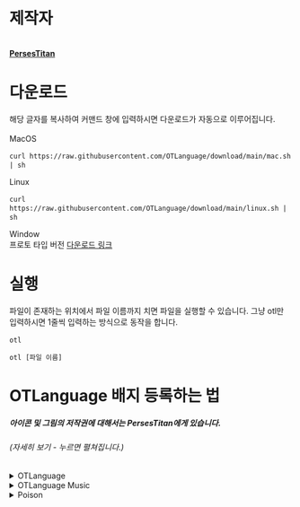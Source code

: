 # 제작자
<div align=left>
  <a href="https://github.com/PersesTitan">
  <img src="https://avatars.githubusercontent.com/PersesTitan" width="100px;" alt=""/>
  <br><b align=center>PersesTitan</b></a>    
</div>

# 다운로드
해당 글자를 복사하여 커맨드 창에 입력하시면 다운로드가 자동으로 이루어집니다.<br><br>
MacOS
```shell
curl https://raw.githubusercontent.com/OTLanguage/download/main/mac.sh | sh
```
Linux
```shell
curl https://raw.githubusercontent.com/OTLanguage/download/main/linux.sh | sh
```
Window <br>
프로토 타입 버전
[다운로드 링크](https://github.com/OTLanguage/OTLanguage-window-install/archive/refs/heads/main.zip)


# 실행
파일이 존재하는 위치에서 파일 이름까지 치면 파일을 실행할 수 있습니다. 그냥 otl만 입력하시면 1줄씩 입력하는 방식으로 동작을 합니다.
```shell
otl
```
```shell
otl [파일 이름]
```

# OTLanguage 배지 등록하는 법
##### _아이콘 및 그림의 저작권에 대해서는 PersesTitan에게 있습니다._
###### (자세히 보기 - 누르면 펼쳐집니다.)

<details>
    <summary>OTLanguage</summary>
    
[![](https://github.com/OTLanguage/.github/blob/main/image/OTLanguage-flat.svg)](https://github.com/OTLanguage) flat <br>
[![](https://github.com/OTLanguage/.github/blob/main/image/OTLanguage-flat-square.svg)](https://github.com/OTLanguage) flat-square <br>
[![](https://github.com/OTLanguage/.github/blob/main/image/OTLANGUAGE-for-the-badge.svg)](https://github.com/OTLanguage) for-the-badge <br>
[![](https://github.com/OTLanguage/.github/blob/main/image/OTLanguage-plastic.svg)](https://github.com/OTLanguage) plastic <br>
[![](https://github.com/OTLanguage/.github/blob/main/image/OTLanguage-social.svg)](https://github.com/OTLanguage) social <br>

HTML - style:flat,flat-square,for-the-badge,plastic,social
```HTML
<img src="https://raw.githubusercontent.com/OTLanguage/.github/main/image/OTLanguage-flat.svg"/>
<img src="https://raw.githubusercontent.com/OTLanguage/.github/main/image/OTLanguage-flat-square.svg"/>
<img src="https://raw.githubusercontent.com/OTLanguage/.github/main/image/OTLANGUAGE-for-the-badge.svg"/>
<img src="https://raw.githubusercontent.com/OTLanguage/.github/main/image/OTLanguage-plastic.svg"/>
<img src="https://raw.githubusercontent.com/OTLanguage/.github/main/image/OTLanguage-social.svg"/>
```
MARKDOWN - style:flat,flat-square,for-the-badge,plastic,social
```MARKDOWN
![](https://raw.githubusercontent.com/OTLanguage/.github/main/image/OTLanguage-flat.svg)
![](https://raw.githubusercontent.com/OTLanguage/.github/main/image/OTLanguage-flat-square.svg)
![](https://raw.githubusercontent.com/OTLanguage/.github/main/image/OTLANGUAGE-for-the-badge.svg)
![](https://raw.githubusercontent.com/OTLanguage/.github/main/image/OTLanguage-plastic.svg)
![](https://raw.githubusercontent.com/OTLanguage/.github/main/image/OTLanguage-social.svg)
```

---

</details>

<details>
    <summary>OTLanguage Music</summary>
    
[![](https://github.com/OTLanguage/.github/blob/main/icon/music/OTLanguageMusic-flat.svg)](https://github.com/OTLanguage) flat <br>
[![](https://github.com/OTLanguage/.github/blob/main/icon/music/OTLanguageMusic-flat-square.svg)](https://github.com/OTLanguage) flat-square <br>
[![](https://github.com/OTLanguage/.github/blob/main/icon/music/OTLanguageMusic-for-the-badge.svg)](https://github.com/OTLanguage) for-the-badge <br>
[![](https://github.com/OTLanguage/.github/blob/main/icon/music/OTLanguageMusic-plastic.svg)](https://github.com/OTLanguage) plastic <br>
[![](https://github.com/OTLanguage/.github/blob/main/icon/music/OTLanguageMusic-social.svg)](https://github.com/OTLanguage) social <br>

HTML - style:flat,flat-square,for-the-badge,plastic,social
```HTML
<img src="https://raw.githubusercontent.com/OTLanguage/.github/main/icon/music/OTLanguageMusic-flat.svg"/>
<img src="https://raw.githubusercontent.com/OTLanguage/.github/main/icon/music/OTLanguageMusic-flat-square.svg"/>
<img src="https://raw.githubusercontent.com/OTLanguage/.github/main/icon/music/OTLanguageMusic-for-the-badge.svg"/>
<img src="https://raw.githubusercontent.com/OTLanguage/.github/main/icon/music/OTLanguageMusic-plastic.svg"/>
<img src="https://raw.githubusercontent.com/OTLanguage/.github/main/icon/music/OTLanguageMusic-social.svg"/>
```
MARKDOWN - style:flat,flat-square,for-the-badge,plastic,social
```MARKDOWN
![](https://raw.githubusercontent.com/OTLanguage/.github/main/icon/music/OTLanguageMusic-flat.svg)
![](https://raw.githubusercontent.com/OTLanguage/.github/main/icon/music/OTLanguageMusic-flat-square.svg)
![](https://raw.githubusercontent.com/OTLanguage/.github/main/icon/music/OTLanguageMusic-for-the-badge.svg)
![](https://raw.githubusercontent.com/OTLanguage/.github/main/icon/music/OTLanguageMusic-plastic.svg)
![](https://raw.githubusercontent.com/OTLanguage/.github/main/icon/music/OTLanguageMusic-social.svg)
```

---

</details>

<details>
    <summary>Poison</summary>
        
[![](https://github.com/OTLanguage/.github/blob/main/image/poison/svg/Poison-flat.svg)](https://github.com/OTLanguage) flat <br>
[![](https://github.com/OTLanguage/.github/blob/main/image/poison/svg/Poison-flat-square.svg)](https://github.com/OTLanguage) flat-square <br>
[![](https://github.com/OTLanguage/.github/blob/main/image/poison/svg/Poison-for-the-badge.svg)](https://github.com/OTLanguage) for-the-badge <br>
[![](https://github.com/OTLanguage/.github/blob/main/image/poison/svg/Poison-plastic.svg)](https://github.com/OTLanguage) plastic <br>
[![](https://github.com/OTLanguage/.github/blob/main/image/poison/svg/Poison-social.svg)](https://github.com/OTLanguage) social <br>

HTML - style:flat,flat-square,for-the-badge,plastic,social
```HTML
<img src="https://raw.githubusercontent.com/OTLanguage/.github/main/image/poison/svg/Poison-flat.svg"/>
<img src="https://raw.githubusercontent.com/OTLanguage/.github/main/image/poison/svg/Poison-flat-square.svg"/>
<img src="https://raw.githubusercontent.com/OTLanguage/.github/main/image/poison/svg/Poison-for-the-badge.svg"/>
<img src="https://raw.githubusercontent.com/OTLanguage/.github/main/image/poison/svg/Poison-plastic.svg"/>
<img src="https://raw.githubusercontent.com/OTLanguage/.github/main/image/poison/svg/Poison-social.svg"/>
```
MARKDOWN - style:flat,flat-square,for-the-badge,plastic,social
```MARKDOWN
![](https://raw.githubusercontent.com/OTLanguage/.github/main/image/poison/svg/Poison-flat.svg)
![](https://raw.githubusercontent.com/OTLanguage/.github/main/image/poison/svg/Poison-flat-square.svg)
![](https://raw.githubusercontent.com/OTLanguage/.github/main/image/poison/svg/Poison-for-the-badge.svg)
![](https://raw.githubusercontent.com/OTLanguage/.github/main/image/poison/svg/Poison-plastic.svg)
![](https://raw.githubusercontent.com/OTLanguage/.github/main/image/poison/svg/Poison-social.svg)
```

---

</details>
